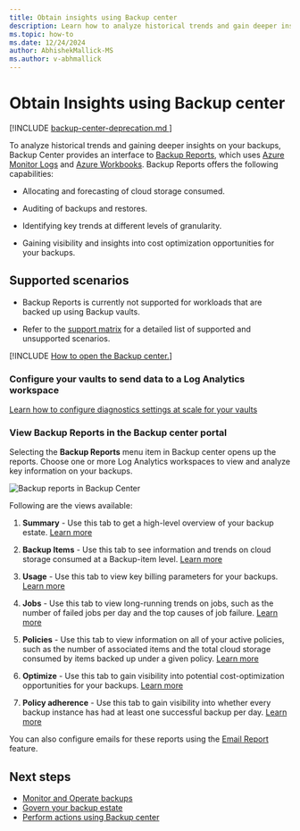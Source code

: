 ```yaml
---
title: Obtain insights using Backup center
description: Learn how to analyze historical trends and gain deeper insights on your backups with Backup center. 
ms.topic: how-to
ms.date: 12/24/2024
author: AbhishekMallick-MS
ms.author: v-abhmallick
---
```


# Obtain Insights using Backup center

[!INCLUDE [backup-center-deprecation.md ](../../includes/backup-center-deprecation.md )]

To analyze historical trends and gaining deeper insights on your backups, Backup Center provides an interface to [Backup Reports](configure-reports.md), which uses [Azure Monitor Logs](/azure/azure-monitor/logs/data-platform-logs) and [Azure Workbooks](/azure/azure-monitor/visualize/workbooks-overview). Backup Reports offers the following capabilities:

- Allocating and forecasting of cloud storage consumed.

- Auditing of backups and restores.

- Identifying key trends at different levels of granularity.

- Gaining visibility and insights into cost optimization opportunities for your backups.

## Supported scenarios

- Backup Reports is currently not supported for workloads that are backed up using Backup vaults.

- Refer to the [support matrix](backup-center-support-matrix.md) for a detailed list of supported and unsupported scenarios.

[!INCLUDE [How to open the Backup center.](../../includes/backup-center-open-console.md)]



### Configure your vaults to send data to a Log Analytics workspace

[Learn how to configure diagnostics settings at scale for your vaults](./configure-reports.md#get-started)

### View Backup Reports in the Backup center portal

Selecting the **Backup Reports** menu item in Backup center opens up the reports. Choose one or more Log Analytics workspaces to view and analyze key information on your backups.

![Backup reports in Backup Center](./media/backup-center-obtain-insights/backup-center-backup-reports.png)

Following are the views available:

1. **Summary** - Use this tab to get a high-level overview of your backup estate. [Learn more](view-reports.md#summary)

2. **Backup Items** - Use this tab to see information and trends on cloud storage consumed at a Backup-item level. [Learn more](view-reports.md#backup-items)

3. **Usage** - Use this tab to view key billing parameters for your backups. [Learn more](view-reports.md#usage)

4. **Jobs** - Use this tab to view long-running trends on jobs, such as the number of failed jobs per day and the top causes of job failure. [Learn more](view-reports.md#jobs)

5. **Policies** - Use this tab to view information on all of your active policies, such as the number of associated items and the total cloud storage consumed by items backed up under a given policy. [Learn more](view-reports.md#policies)

6. **Optimize** - Use this tab to gain visibility into potential cost-optimization opportunities for your backups. [Learn more](view-reports.md#optimize)

7. **Policy adherence** - Use this tab to gain visibility into whether every backup instance has had at least one successful backup per day. [Learn more](view-reports.md#policies)

You can also configure emails for these reports using the [Email Report](backup-reports-email.md) feature.

## Next steps

- [Monitor and Operate backups](backup-center-monitor-operate.md)
- [Govern your backup estate](backup-center-govern-environment.md)
- [Perform actions using Backup center](backup-center-actions.md)